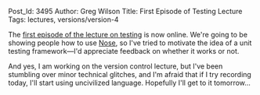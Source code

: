 Post_Id: 3495
Author: Greg Wilson
Title: First Episode of Testing Lecture
Tags: lectures, versions/version-4

<p>The <a href="{{root_path}}/4_0/test/intro.html">first episode of the lecture on testing</a> is now online. We're going to be showing people how to use <a href="http://code.google.com/p/python-nose/">Nose</a>, so I've tried to motivate the idea of a unit testing framework&mdash;I'd appreciate feedback on whether it works or not.</p>
<p>And yes, I am working on the version control lecture, but I've been stumbling over minor technical glitches, and I'm afraid that if I try recording today, I'll start using uncivilized language. Hopefully I'll get to it tomorrow...</p>
